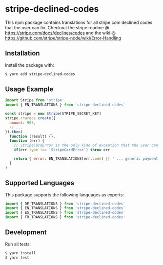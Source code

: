 # stripe-declined-codes
This npm package contains translations for all stripe.com declined codes that the user can fix. Checkout the stripe readme @ https://stripe.com/docs/declines/codes and the wiki @ https://github.com/stripe/stripe-node/wiki/Error-Handling

## Installation
Install the package with:

```bash
$ yarn add stripe-declined-codes
```

## Usage Example

```js
import Stripe from 'stripe'
import { EN_TRANSLATIONS } from 'stripe-declined-codes'

const stripe = new Stripe(STRIPE_SECRET_KEY)
stripe.charges.create({
  amount: 995,
  // ...
}).then(
  function (result) {},
  function (err) {
    // StripeCardError is the only kind of exception that the user can fix, let's throw everything else
    if(err.type !== 'StripeCardError') throw err

    return { error: EN_TRANSLATIONS[err.code] || ' ... generic payment error occured' }
  }
)
```

## Supported Languages
This package supports the following languages as exports:

```js
import { DE_TRANSLATIONS } from 'stripe-declined-codes'
import { EN_TRANSLATIONS } from 'stripe-declined-codes'
import { ES_TRANSLATIONS } from 'stripe-declined-codes'
import { FR_TRANSLATIONS } from 'stripe-declined-codes'
```

## Development

Run all tests:

```bash
$ yarn install
$ yarn test
```

